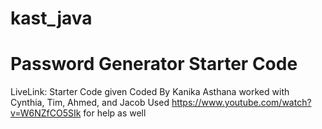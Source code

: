 # kast_java
# Password Generator Starter Code
LiveLink:
Starter Code given
Coded By Kanika Asthana
worked with Cynthia, Tim, Ahmed, and Jacob
Used https://www.youtube.com/watch?v=W6NZfCO5SIk for help as well

